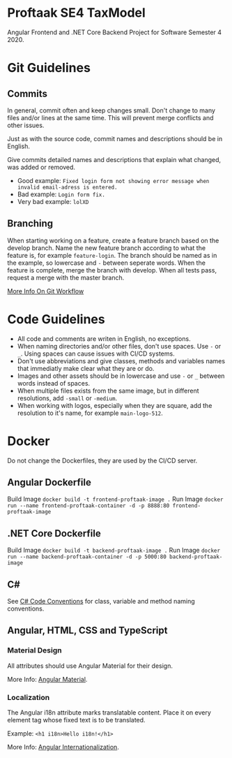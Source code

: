 # Proftaak SE4 TaxModel
Angular Frontend and .NET Core Backend Project for Software Semester 4 2020.

# Git Guidelines

## Commits

In general, commit often and keep changes small. Don't change to many files and/or lines at the same time. This will prevent merge conflicts and other issues.

Just as with the source code, commit names and descriptions should be in English.

Give commits detailed names and descriptions that explain what changed, was added or removed.

- Good example: `Fixed login form not showing error message when invalid email-adress is entered.`
- Bad example: `Login form fix.`
- Very bad example: `lolXD`

## Branching

When starting working on a feature, create a feature branch based on the develop branch.
Name the new feature branch according to what the feature is, for example `feature-login`.
The branch should be named as in the example, so lowercase and `-` between seperate words.
When the feature is complete, merge the branch with develop.
When all tests pass, request a merge with the master branch.

[More Info On Git Workflow](https://www.atlassian.com/git/tutorials/comparing-workflows/gitflow-workflow)

# Code Guidelines

- All code and comments are writen in English, no exceptions.
- When naming directories and/or other files, don't use spaces. Use `-` or `_`. Using spaces can cause issues with CI/CD systems.
- Don't use abbreviations and give classes, methods and variables names that immediatly make clear what they are or do.
- Images and other assets should be in lowercase and use `-` or `_` between words instead of spaces.
- When multiple files exists from the same image, but in different resolutions, add `-small` or `-medium`.
- When working with logos, especially when they are square, add the resolution to it's name, for example `main-logo-512`.

# Docker

Do not change the Dockerfiles, they are used by the CI/CD server.

## Angular Dockerfile

Build Image
`docker build -t frontend-proftaak-image .`
Run Image
`docker run --name frontend-proftaak-container -d -p 8888:80 frontend-proftaak-image`

## .NET Core Dockerfile

Build Image
`docker build -t backend-proftaak-image .`
Run Image
`docker run --name backend-proftaak-container -d -p 5000:80 backend-proftaak-image`

## C#

See [C# Code Conventions](https://github.com/ktaranov/naming-convention/blob/master/C%23%20Coding%20Standards%20and%20Naming%20Conventions.md) for class, variable and method naming conventions.

## Angular, HTML, CSS and TypeScript

### Material Design

All attributes should use Angular Material for their design.

More Info: [Angular Material](https://material.angular.io/components/categories).

### Localization

The Angular i18n attribute marks translatable content. Place it on every element tag whose fixed text is to be translated.

Example: `<h1 i18n>Hello i18n!</h1>`

More Info: [Angular Internationalization](https://angular.io/guide/i18n).
